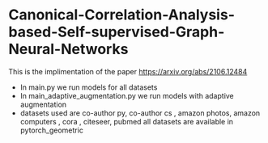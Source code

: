 # Canonical-Correlation-Analysis-based-Self-supervised-Graph-Neural-Networks

This is the implimentation of the paper https://arxiv.org/abs/2106.12484 
* In main.py we run models for all datasets
* In main_adaptive_augmentation.py we run models with adaptive augmentation
* datasets used are co-author py, co-author cs , amazon photos, amazon computers , cora , citeseer, pubmed all datasets are available in pytorch_geometric
